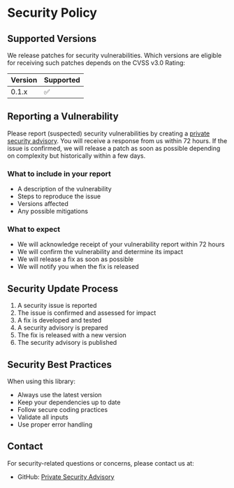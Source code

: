 # Security Policy

## Supported Versions

We release patches for security vulnerabilities. Which versions are eligible for receiving such patches depends on the CVSS v3.0 Rating:

| Version | Supported          |
| ------- | ------------------ |
| 0.1.x   | :white_check_mark: |

## Reporting a Vulnerability

Please report (suspected) security vulnerabilities by creating a [private security advisory](https://github.com/NourAlzway/state-core/security/advisories/new). You will receive a response from us within 72 hours. If the issue is confirmed, we will release a patch as soon as possible depending on complexity but historically within a few days.

### What to include in your report

- A description of the vulnerability
- Steps to reproduce the issue
- Versions affected
- Any possible mitigations

### What to expect

- We will acknowledge receipt of your vulnerability report within 72 hours
- We will confirm the vulnerability and determine its impact
- We will release a fix as soon as possible
- We will notify you when the fix is released

## Security Update Process

1. A security issue is reported
2. The issue is confirmed and assessed for impact
3. A fix is developed and tested
4. A security advisory is prepared
5. The fix is released with a new version
6. The security advisory is published

## Security Best Practices

When using this library:

- Always use the latest version
- Keep your dependencies up to date
- Follow secure coding practices
- Validate all inputs
- Use proper error handling

## Contact

For security-related questions or concerns, please contact us at:

- GitHub: [Private Security Advisory](https://github.com/NourAlzway/state-core/security/advisories/new)
